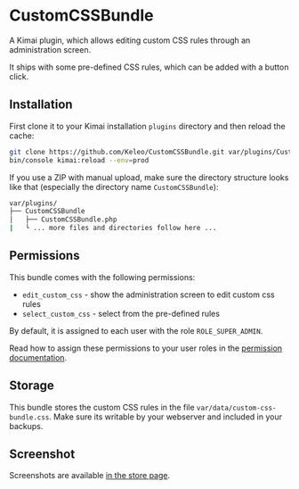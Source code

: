 # CustomCSSBundle

A Kimai plugin, which allows editing custom CSS rules through an administration screen.

It ships with some pre-defined CSS rules, which can be added with a button click.

## Installation

First clone it to your Kimai installation `plugins` directory and then reload the cache:
```bash
git clone https://github.com/Keleo/CustomCSSBundle.git var/plugins/CustomCSSBundle/
bin/console kimai:reload --env=prod
```

If you use a ZIP with manual upload, make sure the directory structure looks like that (especially the directory name `CustomCSSBundle`):

```bash
var/plugins/
├── CustomCSSBundle
│   ├── CustomCSSBundle.php
|   └ ... more files and directories follow here ... 
```

## Permissions

This bundle comes with the following permissions:

- `edit_custom_css` - show the administration screen to edit custom css rules 
- `select_custom_css` - select from the pre-defined rules 

By default, it is assigned to each user with the role `ROLE_SUPER_ADMIN`.

Read how to assign these permissions to your user roles in the [permission documentation](https://www.kimai.org/documentation/permissions.html).

## Storage

This bundle stores the custom CSS rules in the file `var/data/custom-css-bundle.css`. 
Make sure its writable by your webserver and included in your backups.

## Screenshot

Screenshots are available [in the store page](https://www.kimai.org/store/keleo-css-custom-bundle.html).
